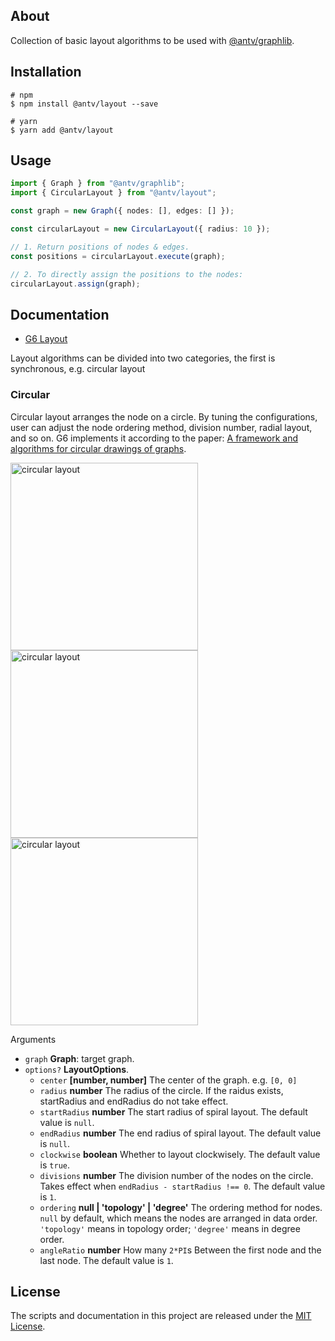 ## About

Collection of basic layout algorithms to be used with [@antv/graphlib]().

## Installation

```shell
# npm
$ npm install @antv/layout --save

# yarn
$ yarn add @antv/layout
```

## Usage

```ts
import { Graph } from "@antv/graphlib";
import { CircularLayout } from "@antv/layout";

const graph = new Graph({ nodes: [], edges: [] });

const circularLayout = new CircularLayout({ radius: 10 });

// 1. Return positions of nodes & edges.
const positions = circularLayout.execute(graph);

// 2. To directly assign the positions to the nodes:
circularLayout.assign(graph);
```

## Documentation

- [G6 Layout](https://g6.antv.vision/zh/docs/api/graphLayout/guide)

Layout algorithms can be divided into two categories, the first is synchronous, e.g. circular layout

### Circular

Circular layout arranges the node on a circle. By tuning the configurations, user can adjust the node ordering method, division number, radial layout, and so on. G6 implements it according to the paper: [A framework and algorithms for circular drawings of graphs](https://www.sciencedirect.com/science/article/pii/S1570866705000031).

<img src="https://gw.alipayobjects.com/mdn/rms_f8c6a0/afts/img/A*-3idTK1xa6wAAAAAAAAAAABkARQnAQ" alt="circular layout" width="300">
<img src="https://gw.alipayobjects.com/mdn/rms_f8c6a0/afts/img/A*_nLORItzM5QAAAAAAAAAAABkARQnAQ" alt="circular layout" width="300">
<img src="https://gw.alipayobjects.com/mdn/rms_f8c6a0/afts/img/A*6J6BRIjmXKAAAAAAAAAAAABkARQnAQ" alt="circular layout" width="300">

Arguments

- `graph` **Graph**: target graph.
- `options?` **LayoutOptions**.
  - `center` **[number, number]** The center of the graph. e.g. `[0, 0]`
  - `radius` **number** The radius of the circle. If the raidus exists, startRadius and endRadius do not take effect.
  - `startRadius` **number** The start radius of spiral layout. The default value is `null`.
  - `endRadius` **number** The end radius of spiral layout. The default value is `null`.
  - `clockwise` **boolean** Whether to layout clockwisely. The default value is `true`.
  - `divisions` **number** The division number of the nodes on the circle. Takes effect when `endRadius - startRadius !== 0`. The default value is `1`.
  - `ordering` **null | 'topology' | 'degree'** The ordering method for nodes. `null` by default, which means the nodes are arranged in data order. `'topology'` means in topology order; `'degree'` means in degree order.
  - `angleRatio` **number** How many `2*PI`s Between the first node and the last node. The default value is `1`.

## License

The scripts and documentation in this project are released under the [MIT License](LICENSE).
